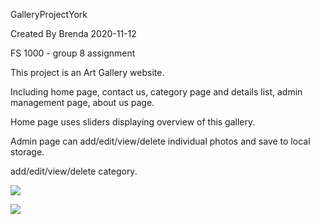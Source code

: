 GalleryProjectYork

Created By Brenda 2020-11-12

FS 1000 - group 8 assignment

This project is an Art Gallery website.

Including home page, contact us, category page and details list, admin management page, about us page.

Home page uses sliders displaying overview of this gallery.

Admin page can add/edit/view/delete individual photos and save to local storage.

add/edit/view/delete category.

![](2020-11-12-19-13-11.png)

![](2020-11-12-19-14-24.png)
